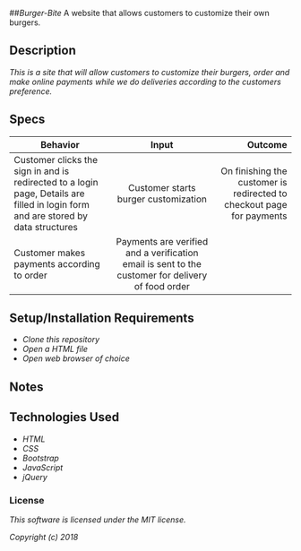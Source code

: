 ##_Burger-Bite_
A website that allows customers to customize their own burgers.

## Description

_This is a site that will allow customers to customize their burgers, order and make online payments while we do deliveries according to the customers preference._

## Specs
| Behavior        | Input           | Outcome  |
| ------------- |:-------------:| -----:|
| Customer clicks the sign in and is redirected to a login page, Details are filled in login form and are stored by data structures | Customer starts burger customization | On finishing the customer is redirected to checkout page for payments |
| Customer makes payments according to order | Payments are verified and a verification email is sent to the customer for delivery of food order |

## Setup/Installation Requirements

* _Clone this repository_
* _Open a HTML file_
* _Open web browser of choice_

## Notes


## Technologies Used

* _HTML_
* _CSS_
* _Bootstrap_
* _JavaScript_
* _jQuery_

### License

*This software is licensed under the MIT license.*

_Copyright (c) 2018_
